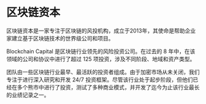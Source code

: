 # 

# 区块链资本

区块链资本是一家专注于区块链的风投机构，成立于2013年，其使命是帮助企业家建立基于区块链技术的世界级公司和项目。

Blockchain Capital 是区块链行业领先的风险投资公司。在过去的 8 年中，在该领域的公司和协议中进行了超过 125 项投资，涉及不同阶段、地域和资产类型。

团队由一些区块链行业最早、最活跃的投资者组成。由于加密市场从未关闭，我们专注于进行深入研究和开发 24/7 投资框架。尽管该行业处于起步阶段，但他们已经在多个熊市中进行了投资，测试了多种商业模式，并开发了迄今为止该行业最长的业绩记录之一。

